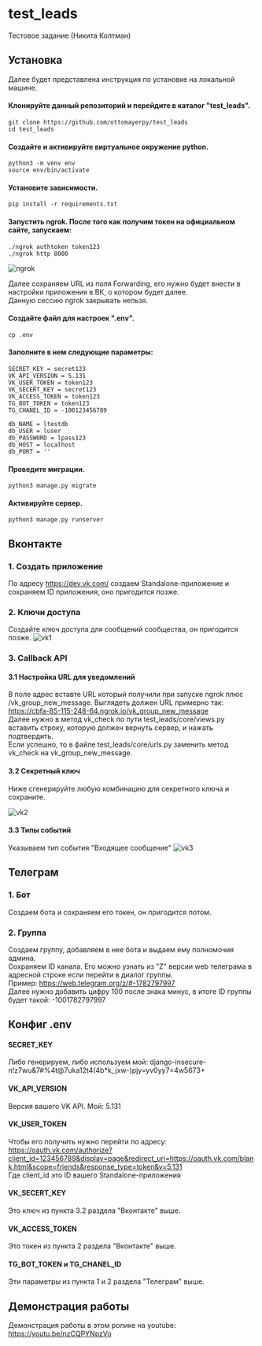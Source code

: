# test_leads
Тестовое задание (Никита Колтман)

## Установка
Далее будет представлена инструкция по установке на локальной машине.

#### Клонируйте данный репозиторий и перейдите в каталог "test_leads".
```
git clone https://github.com/ottomayerpy/test_leads
cd test_leads
```
#### Создайте и активируйте виртуальное окружение python.
```
python3 -m venv env
source env/bin/activate
```
#### Установите зависимости.
```
pip install -r requirements.txt
```
#### Запустить ngrok. После того как получим токен на официальном сайте, запускаем:
```
./ngrok authtoken token123
./ngrok http 8000
```
![ngrok](https://s853sas.storage.yandex.net/rdisk/38bbebec896e7cead1516d466d67224f76c8fe49de18ee6e4dcbc96f130fb25d/61d66802/9YbsZ66YClgagiOyK7XANoVw-bOpsACRdyHwxkMgMETGXSdj3muTSsoQSArdiqBcOdeAGtK9dUT_UVzrBRGRpQ==?uid=1520528922&filename=ngrok2.png&disposition=inline&hash=&limit=0&content_type=image%2Fpng&owner_uid=1520528922&fsize=45039&hid=572fa31f8d7a8366d7be9e03863f2380&media_type=image&tknv=v2&etag=b9fb1ccfaf45e6230a1208a2f8f098f3&rtoken=rYZz4JXD9t6p&force_default=yes&ycrid=na-9bfd5ebb1223fd0413a8bc1c53c92b75-downloader4f&ts=5d4e1d4888480&s=f156cfd5ad3129a4ac55207b4a54b9d565e4486c7f26ec21c5644cabc566d2ea&pb=U2FsdGVkX1_V5etD4TnUQiFYv2RvAwdXpJYIOlzbderkd3K8klDkAXDlO-IZcKffCu_37LA-4mw8KJ8bSRIml2GuobV3j_7kT2Wnmtrjueg)

Далее сохраняем URL из поля Forwarding, его нужно будет внести в настройки приложения в ВК, о котором будет далее.  
Данную сессию ngrok закрывать нельзя.

#### Cоздайте файл для настроек ".env".
```
cp .env
```
#### Заполните в нем следующие параметры:
```
SECRET_KEY = secret123
VK_API_VERSION = 5.131
VK_USER_TOKEN = token123
VK_SECERT_KEY = secret123
VK_ACCESS_TOKEN = token123
TG_BOT_TOKEN = token123
TG_CHANEL_ID = -100123456789

db_NAME = ltestdb
db_USER = luser
db_PASSWORD = lpass123
db_HOST = localhost
db_PORT = ''
```
#### Проведите миграции.
```
python3 manage.py migrate
```
#### Активируйте сервер.
```
python3 manage.py runserver
```

## Вконтакте
### 1. Создать приложение
По адресу https://dev.vk.com/ создаем Standalone-приложение и сохраняем ID приложения, оно пригодится позже.

### 2. Ключи доступа
Создайте ключ доступа для сообщений сообщества, он пригодится позже.
![vk1](https://s656sas.storage.yandex.net/rdisk/cbe2a94079f354c7920514303bf98d9e769bf0e624a8ddec77304ec4d02d578b/61d66e06/9YbsZ66YClgagiOyK7XANqgvBpFLoeb6MWglNEGOQOnrR63FiyKmDSAUYwpgXOSdh2fuGafGY7gLHUQHjpO3mQ==?uid=1520528922&filename=11.png&disposition=inline&hash=&limit=0&content_type=image%2Fpng&owner_uid=1520528922&fsize=68002&hid=49314883c700a7f466e6e34b3ebf5a8e&media_type=image&tknv=v2&etag=7637db983ede3ec2aac2ed27b0eb0d32&rtoken=zbFRXpTa6FKg&force_default=yes&ycrid=na-6f1d02e709592393098c707142e2b6b1-downloader16h&ts=5d4e230530d80&s=8e441e1386dc3cb72bc8fc8dd6423d8f3cebec6e56943d2ce2c377037fbd4bd3&pb=U2FsdGVkX18cIVtsuEuiaqFXUlMpYxoTFQ3mQFnesZZCxTxw8iJH2b8e8vQ25pQDF395Ekv6NydDwzcV62owaGvkk5d8a1Ow14PPJxgZXDs)

### 3. Callback API
#### 3.1 Настройка URL для уведомлений
В поле адрес вставте URL который получили при запуске ngrok плюс /vk_group_new_message. Выглядеть должен URL примерно так: https://cbfa-85-115-248-64.ngrok.io/vk_group_new_message  
Далее нужно в метод vk_check по пути test_leads/core/views.py вставить строку, которую должен вернуть сервер, и нажать подтвердить.  
Если успешно, то в файле test_leads/core/urls.py заменить метод vk_check на vk_group_new_message.

#### 3.2 Секретный ключ
Ниже сгенерируйте любую комбинацию для секретного ключа и сохраните.  

![vk2](https://s738sas.storage.yandex.net/rdisk/a34712af7d73e8e57c4452f0acda0a18054a1efc2e00bb791c056b8d34231ab3/61d67455/9YbsZ66YClgagiOyK7XANnaX9-Zj8ho4WxLGDTudT9EEAWMUjmGsYTOnQq8R-LFM_mmH8O7B6UbqWkwEcyr8PA==?uid=1520528922&filename=22.png&disposition=inline&hash=&limit=0&content_type=image%2Fpng&owner_uid=1520528922&fsize=106183&hid=89924b039b39f31f31cd3c8e8b33eee9&media_type=image&tknv=v2&etag=17f8b059dfdee606e08405b63d0fbf0e&rtoken=bMi42Og11Lpm&force_default=yes&ycrid=na-3cfd7a616fe3fcf3271fe1b394e41aef-downloader3h&ts=5d4e29095ff40&s=70da5895ebf7e330323aba907ad83b40de0ae3ff6ec7abddeea14d967409a417&pb=U2FsdGVkX1_aLZs9idPxORVxO0uo9XRND4Dj3p7i61p0dIPuDqVaZqaAkm9uuthDkV4jbvIdkpqFb3E2i8qn9ukSEjd_jjBUGE8fVnLBC5Y)

#### 3.3 Типы событий
Указываем тип события "Входящее сообщение"
![vk3](https://s756sas.storage.yandex.net/rdisk/95eb89f5c80a889fd6f5ed18a40cb443f67926b4fb23d8e5c28a0b8eb5231b81/61d6739e/9YbsZ66YClgagiOyK7XANs643iQHpDwVhHPPwO6rlojb92LLSZd1CQrNRwlKcP1RMmsE-Dt1eYuI6SW9quS_PQ==?uid=1520528922&filename=33.png&disposition=inline&hash=&limit=0&content_type=image%2Fpng&owner_uid=1520528922&fsize=88409&hid=2de52d05f8bd7216d951f7dc42cd6530&media_type=image&tknv=v2&etag=533840bae5a6bd2273b4817377ebb985&rtoken=VOqcYXdpeAiu&force_default=yes&ycrid=na-8dd961008083c5c87ee221e8b0e817af-downloader3h&ts=5d4e285ada380&s=c026cdc19320a93620660d288b0f10afcbe97a91e8e88679b1e416789da56792&pb=U2FsdGVkX18et_wWMkktNLhfS7V7H3eVEES0CMaVzqJLIGUlsYgq7OvH5kjtnUB7lyWLpit-k_aksgSylO-5uVf_9qDLz37W8vKd14ZnwR8)

## Телеграм
### 1. Бот
Создаем бота и сохраняем его токен, он пригодится потом.  
### 2. Группа
Создаем группу, добавляем в нее бота и выдаем ему полномочия админа.  
Сохраняем ID канала. Его можно узнать из "Z" версии web телеграма в адресной строке если перейти в диалог группы.  
Пример: https://web.telegram.org/z/#-1782797997  
Далее нужно добавить цифру 100 после знака минус, в итоге ID группы будет такой: -1001782797997

## Конфиг .env
#### SECRET_KEY
Либо генерируем, либо используем мой: django-insecure-n!z7wu&7#%4t@7uka12t4(4b*k_jxw-)pjy=yv0yy7=4w5673+
#### VK_API_VERSION
Версия вашего VK API. Мой: 5.131
#### VK_USER_TOKEN
Чтобы его получить нужно перейти по адресу: https://oauth.vk.com/authorize?client_id=123456789&display=page&redirect_uri=https://oauth.vk.com/blank.html&scope=friends&response_type=token&v=5.131  
Где client_id это ID вашего Standalone-приложения
#### VK_SECERT_KEY
Это ключ из пункта 3.2 раздела "Вконтакте" выше.
#### VK_ACCESS_TOKEN
Это токен из пункта 2 раздела "Вконтакте" выше.
#### TG_BOT_TOKEN и TG_CHANEL_ID
Эти параметры из пункта 1 и 2 раздела "Телеграм" выше.

## Демонстрация работы
Демонстрация работы в этом ролике на youtube: https://youtu.be/nzCQPYNpzVo

